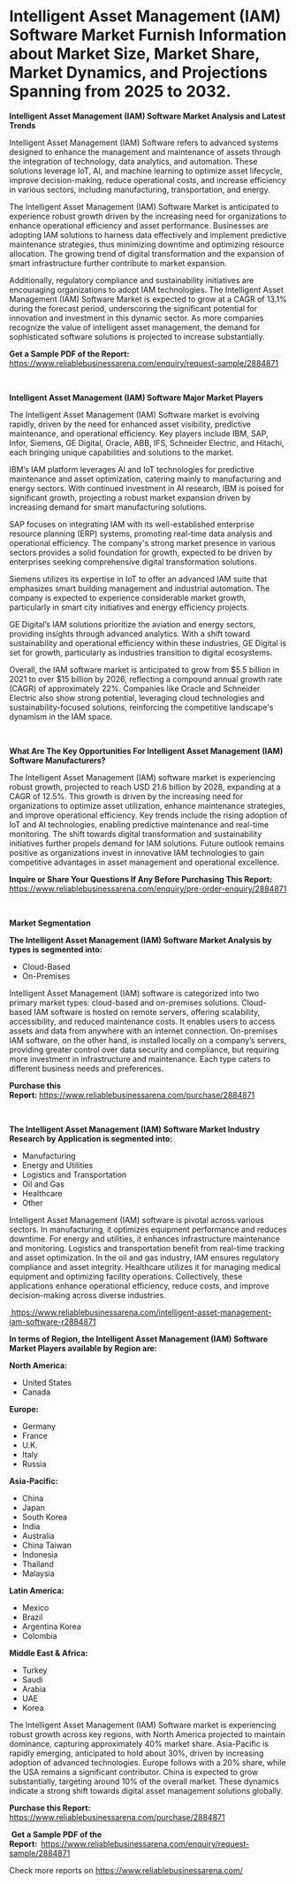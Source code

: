 <p><h1>Intelligent Asset Management (IAM) Software Market Furnish Information about Market Size, Market Share, Market Dynamics, and Projections Spanning from 2025 to 2032.</h1></p><p><strong>Intelligent Asset Management (IAM) Software Market Analysis and Latest Trends</strong></p>
<p><p>Intelligent Asset Management (IAM) Software refers to advanced systems designed to enhance the management and maintenance of assets through the integration of technology, data analytics, and automation. These solutions leverage IoT, AI, and machine learning to optimize asset lifecycle, improve decision-making, reduce operational costs, and increase efficiency in various sectors, including manufacturing, transportation, and energy.</p><p>The Intelligent Asset Management (IAM) Software Market is anticipated to experience robust growth driven by the increasing need for organizations to enhance operational efficiency and asset performance. Businesses are adopting IAM solutions to harness data effectively and implement predictive maintenance strategies, thus minimizing downtime and optimizing resource allocation. The growing trend of digital transformation and the expansion of smart infrastructure further contribute to market expansion. </p><p>Additionally, regulatory compliance and sustainability initiatives are encouraging organizations to adopt IAM technologies. The Intelligent Asset Management (IAM) Software Market is expected to grow at a CAGR of 13.1% during the forecast period, underscoring the significant potential for innovation and investment in this dynamic sector. As more companies recognize the value of intelligent asset management, the demand for sophisticated software solutions is projected to increase substantially.</p></p>
<p><strong>Get a Sample PDF of the Report:&nbsp;</strong> <a href="https://www.reliablebusinessarena.com/enquiry/request-sample/2884871?utm_campaign=2887&utm_medium=2&utm_source=Github&utm_content=ia&utm_term=13032025&utm_id=intelligent-asset-management-iam-software">https://www.reliablebusinessarena.com/enquiry/request-sample/2884871</a></p>
<p>&nbsp;</p>
<p><strong>Intelligent Asset Management (IAM) Software Major Market Players</strong></p>
<p><p>The Intelligent Asset Management (IAM) Software market is evolving rapidly, driven by the need for enhanced asset visibility, predictive maintenance, and operational efficiency. Key players include IBM, SAP, Infor, Siemens, GE Digital, Oracle, ABB, IFS, Schneider Electric, and Hitachi, each bringing unique capabilities and solutions to the market.</p><p>IBM’s IAM platform leverages AI and IoT technologies for predictive maintenance and asset optimization, catering mainly to manufacturing and energy sectors. With continued investment in AI research, IBM is poised for significant growth, projecting a robust market expansion driven by increasing demand for smart manufacturing solutions.</p><p>SAP focuses on integrating IAM with its well-established enterprise resource planning (ERP) systems, promoting real-time data analysis and operational efficiency. The company's strong market presence in various sectors provides a solid foundation for growth, expected to be driven by enterprises seeking comprehensive digital transformation solutions.</p><p>Siemens utilizes its expertise in IoT to offer an advanced IAM suite that emphasizes smart building management and industrial automation. The company is expected to experience considerable market growth, particularly in smart city initiatives and energy efficiency projects.</p><p>GE Digital’s IAM solutions prioritize the aviation and energy sectors, providing insights through advanced analytics. With a shift toward sustainability and operational efficiency within these industries, GE Digital is set for growth, particularly as industries transition to digital ecosystems.</p><p>Overall, the IAM software market is anticipated to grow from $5.5 billion in 2021 to over $15 billion by 2026, reflecting a compound annual growth rate (CAGR) of approximately 22%. Companies like Oracle and Schneider Electric also show strong potential, leveraging cloud technologies and sustainability-focused solutions, reinforcing the competitive landscape's dynamism in the IAM space.</p></p>
<p>&nbsp;</p>
<p><strong>What Are The Key Opportunities For Intelligent Asset Management (IAM) Software Manufacturers?</strong></p>
<p><p>The Intelligent Asset Management (IAM) software market is experiencing robust growth, projected to reach USD 21.6 billion by 2028, expanding at a CAGR of 12.5%. This growth is driven by the increasing need for organizations to optimize asset utilization, enhance maintenance strategies, and improve operational efficiency. Key trends include the rising adoption of IoT and AI technologies, enabling predictive maintenance and real-time monitoring. The shift towards digital transformation and sustainability initiatives further propels demand for IAM solutions. Future outlook remains positive as organizations invest in innovative IAM technologies to gain competitive advantages in asset management and operational excellence.</p></p>
<p><strong>Inquire or Share Your Questions If Any Before Purchasing This Report:</strong> <a href="https://www.reliablebusinessarena.com/enquiry/pre-order-enquiry/2884871?utm_campaign=2887&utm_medium=2&utm_source=Github&utm_content=ia&utm_term=13032025&utm_id=intelligent-asset-management-iam-software">https://www.reliablebusinessarena.com/enquiry/pre-order-enquiry/2884871</a></p>
<p>&nbsp;</p>
<p><strong>Market Segmentation</strong></p>
<p><strong>The Intelligent Asset Management (IAM) Software Market Analysis by types is segmented into:</strong></p>
<p><ul><li>Cloud-Based</li><li>On-Premises</li></ul></p>
<p><p>Intelligent Asset Management (IAM) software is categorized into two primary market types: cloud-based and on-premises solutions. Cloud-based IAM software is hosted on remote servers, offering scalability, accessibility, and reduced maintenance costs. It enables users to access assets and data from anywhere with an internet connection. On-premises IAM software, on the other hand, is installed locally on a company’s servers, providing greater control over data security and compliance, but requiring more investment in infrastructure and maintenance. Each type caters to different business needs and preferences.</p></p>
<p><strong>Purchase this Report:&nbsp;</strong><a href="https://www.reliablebusinessarena.com/purchase/2884871?utm_campaign=2887&utm_medium=2&utm_source=Github&utm_content=ia&utm_term=13032025&utm_id=intelligent-asset-management-iam-software">https://www.reliablebusinessarena.com/purchase/2884871</a></p>
<p>&nbsp;</p>
<p><strong>The Intelligent Asset Management (IAM) Software Market Industry Research by Application is segmented into:</strong></p>
<p><ul><li>Manufacturing</li><li>Energy and Utilities</li><li>Logistics and Transportation</li><li>Oil and Gas</li><li>Healthcare</li><li>Other</li></ul></p>
<p><p>Intelligent Asset Management (IAM) software is pivotal across various sectors. In manufacturing, it optimizes equipment performance and reduces downtime. For energy and utilities, it enhances infrastructure maintenance and monitoring. Logistics and transportation benefit from real-time tracking and asset optimization. In the oil and gas industry, IAM ensures regulatory compliance and asset integrity. Healthcare utilizes it for managing medical equipment and optimizing facility operations. Collectively, these applications enhance operational efficiency, reduce costs, and improve decision-making across diverse industries.</p></p>
<p><a href="https://www.reliablebusinessarena.com/intelligent-asset-management-iam-software-r2884871?utm_campaign=2887&utm_medium=2&utm_source=Github&utm_content=ia&utm_term=13032025&utm_id=intelligent-asset-management-iam-software">&nbsp;https://www.reliablebusinessarena.com/intelligent-asset-management-iam-software-r2884871</a></p>
<p><strong>In terms of Region, the Intelligent Asset Management (IAM) Software Market Players available by Region are:</strong></p>
<p>
    <p> <strong> North America: </strong>
        <ul>
            <li>United States</li>
            <li>Canada</li>
        </ul>
        </p> 
    <p> <strong> Europe: </strong>
        <ul>
            <li>Germany</li>
            <li>France</li>
            <li>U.K.</li>
            <li>Italy</li>
            <li>Russia</li>
        </ul>
        </p> 
    <p> <strong> Asia-Pacific: </strong>
        <ul>
            <li>China</li>
            <li>Japan</li>
            <li>South Korea</li>
            <li>India</li>
            <li>Australia</li>
            <li>China Taiwan</li>
            <li>Indonesia</li>
            <li>Thailand</li>
            <li>Malaysia</li>
        </ul>
        </p> 
    <p> <strong> Latin America: </strong>
        <ul>
            <li>Mexico</li>
            <li>Brazil</li>
            <li>Argentina Korea</li>
            <li>Colombia</li>
        </ul>
        </p> 
    <p> <strong> Middle East & Africa: </strong>
        <ul>
            <li>Turkey</li>
            <li>Saudi</li>
            <li>Arabia</li>
            <li>UAE</li>
            <li>Korea</li>
        </ul>
    </p>
    </p>
<p><p>The Intelligent Asset Management (IAM) Software market is experiencing robust growth across key regions, with North America projected to maintain dominance, capturing approximately 40% market share. Asia-Pacific is rapidly emerging, anticipated to hold about 30%, driven by increasing adoption of advanced technologies. Europe follows with a 20% share, while the USA remains a significant contributor. China is expected to grow substantially, targeting around 10% of the overall market. These dynamics indicate a strong shift towards digital asset management solutions globally.</p></p>
<p><strong>Purchase this Report: </strong><a href="https://www.reliablebusinessarena.com/purchase/2884871?utm_campaign=2887&utm_medium=2&utm_source=Github&utm_content=ia&utm_term=13032025&utm_id=intelligent-asset-management-iam-software">https://www.reliablebusinessarena.com/purchase/2884871</a></p>
<p>&nbsp;<strong>Get a Sample PDF of the Report:&nbsp;&nbsp;</strong><a href="https://www.reliablebusinessarena.com/enquiry/request-sample/2884871?utm_campaign=2887&utm_medium=2&utm_source=Github&utm_content=ia&utm_term=13032025&utm_id=intelligent-asset-management-iam-software">https://www.reliablebusinessarena.com/enquiry/request-sample/2884871</a></p>
<p><strong></strong></p>
<p>Check more reports on <a href="https://www.reliablebusinessarena.com/?utm_campaign=2887&utm_medium=2&utm_source=Github&utm_content=ia&utm_term=13032025&utm_id=intelligent-asset-management-iam-software">https://www.reliablebusinessarena.com/</a></p>